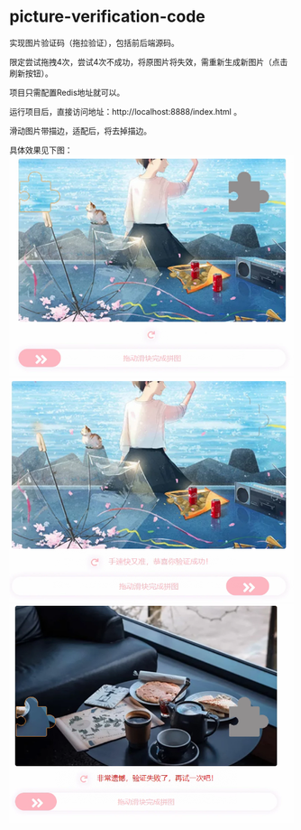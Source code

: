 # picture-verification-code
实现图片验证码（拖拉验证），包括前后端源码。

限定尝试拖拽4次，尝试4次不成功，将原图片将失效，需重新生成新图片（点击刷新按钮）。

项目只需配置Redis地址就可以。

运行项目后，直接访问地址：http://localhost:8888/index.html 。

滑动图片带描边，适配后，将去掉描边。

具体效果见下图：
![image](1.png)
![image](2.png)
![image](3.png)
